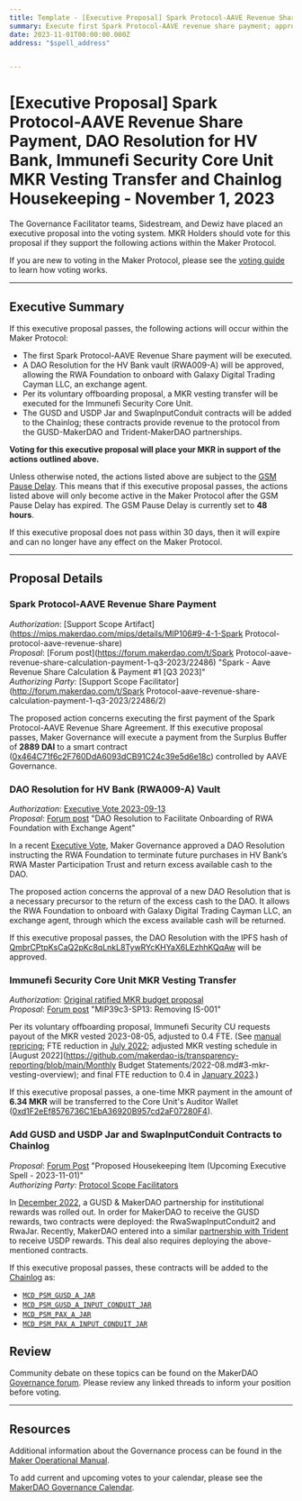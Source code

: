 ```yaml
---
title: Template - [Executive Proposal] Spark Protocol-AAVE Revenue Share Payment, DAO Resolution for HV Bank, Immunefi Security Core Unit MKR Vesting Transfer and Chainlog Housekeeping - November 1, 2023
summary: Execute first Spark Protocol-AAVE revenue share payment; approve HV Bank (RWA009-A) DAO Resolution to onboard RWA Foundation with exchange agent; execute Immunefi Security Core Unit MKR vesting transfer; add GUSD and USDP Jar and SwapInputConduit contracts to Chainlog.
date: 2023-11-01T00:00:00.000Z
address: "$spell_address"


---
```


# [Executive Proposal] Spark Protocol-AAVE Revenue Share Payment, DAO Resolution for HV Bank, Immunefi Security Core Unit MKR Vesting Transfer and Chainlog Housekeeping - November 1, 2023

The Governance Facilitator teams, Sidestream, and Dewiz have placed an executive proposal into the voting system. MKR Holders should vote for this proposal if they support the following actions within the Maker Protocol.

If you are new to voting in the Maker Protocol, please see the [voting guide](https://manual.makerdao.com/governance/voting-in-makerdao/on-chain-governance) to learn how voting works.

---

## Executive Summary

If this executive proposal passes, the following actions will occur within the Maker Protocol:

- The first Spark Protocol-AAVE Revenue Share payment will be executed.
- A DAO Resolution for the HV Bank vault (RWA009-A) will be approved, allowing the RWA Foundation to onboard with Galaxy Digital Trading Cayman LLC, an exchange agent.
- Per its voluntary offboarding proposal, a MKR vesting transfer will be executed for the Immunefi Security Core Unit. 
- The GUSD and USDP Jar and SwapInputConduit contracts will be added to the Chainlog; these contracts provide revenue to the protocol from the GUSD-MakerDAO and Trident-MakerDAO partnerships.

**Voting for this executive proposal will place your MKR in support of the actions outlined above.**

Unless otherwise noted, the actions listed above are subject to the [GSM Pause Delay](https://manual.makerdao.com/parameter-index/core/param-gsm-pause-delay). This means that if this executive proposal passes, the actions listed above will only become active in the Maker Protocol after the GSM Pause Delay has expired. The GSM Pause Delay is currently set to **48 hours**.

If this executive proposal does not pass within 30 days, then it will expire and can no longer have any effect on the Maker Protocol.


---

## Proposal Details

### Spark Protocol-AAVE Revenue Share Payment

*Authorization*: [Support Scope Artifact](https://mips.makerdao.com/mips/details/MIP106#9-4-1-Spark Protocol-protocol-aave-revenue-share)\
*Proposal*: [Forum post](https://forum.makerdao.com/t/Spark Protocol-aave-revenue-share-calculation-payment-1-q3-2023/22486) "Spark - Aave Revenue Share Calculation & Payment #1 [Q3 2023]"\
*Authorizing Party:* [Support Scope Facilitator](http://forum.makerdao.com/t/Spark Protocol-aave-revenue-share-calculation-payment-1-q3-2023/22486/2)

The proposed action concerns executing the first payment of the Spark Protocol-AAVE Revenue Share Agreement. If this executive proposal passes, Maker Governance will execute a payment from the Surplus Buffer of **2889 DAI** to a smart contract ([0x464C71f6c2F760DdA6093dCB91C24c39e5d6e18c](https://etherscan.io/address/0x464C71f6c2F760DdA6093dCB91C24c39e5d6e18c)) controlled by AAVE Governance.

### DAO Resolution for HV Bank (RWA009-A) Vault

*Authorization*: [Executive Vote 2023-09-13](https://vote.makerdao.com/executive/template-executive-vote-stability-scope-parameter-changes-spark-protocol-d3m-parameter-changes-set-fortunafi-debt-ceiling-to-zero-dai-dao-resolution-for-hv-bank-delegate-compensation-and-other-actions-september-13-2023)\
*Proposal*: [Forum post](http://forum.makerdao.com/t/dao-resolution-to-facilitate-onboarding-of-rwa-foundation-with-exchange-agent/22456) "DAO Resolution to Facilitate Onboarding of RWA Foundation with Exchange Agent"

In a recent [Executive Vote](https://vote.makerdao.com/executive/template-executive-vote-stability-scope-parameter-changes-spark-protocol-d3m-parameter-changes-set-fortunafi-debt-ceiling-to-zero-dai-dao-resolution-for-hv-bank-delegate-compensation-and-other-actions-september-13-2023), Maker Governance approved a DAO Resolution instructing the RWA Foundation to terminate future purchases in HV Bank’s RWA Master Participation Trust and return excess available cash to the DAO. 

The proposed action concerns the approval of a new DAO Resolution that is a necessary precursor to the return of the excess cash to the DAO. It allows the RWA Foundation to onboard with Galaxy Digital Trading Cayman LLC, an exchange agent, through which the excess available cash will be returned. 

If this executive proposal passes, the DAO Resolution with the IPFS hash of [QmbrCPtpKsCaQ2pKc8qLnkL8TywRYcKHYaX6LEzhhKQqAw](https://gateway.pinata.cloud/ipfs/QmbrCPtpKsCaQ2pKc8qLnkL8TywRYcKHYaX6LEzhhKQqAw) will be approved. 

### Immunefi Security Core Unit MKR Vesting Transfer

*Authorization*: [Original ratified MKR budget proposal](https://mips.makerdao.com/mips/details/MIP40c3SP41)\
 *Proposal*: [Forum post](https://forum.makerdao.com/t/mip39c3-sp13-removing-is-001/22392) "MIP39c3-SP13: Removing IS-001"

Per its voluntary offboarding proposal, Immunefi Security CU requests payout of the MKR vested 2023-08-05, adjusted to 0.4 FTE. (See [manual repricing](https://forum.makerdao.com/t/mip40c3-sp41-immunefi-security-core-unit-mkr-budget-is-001/10814/3); FTE reduction in [July 2022](https://github.com/makerdao-is/transparency-reporting/blob/main/Monthly%20Budget%20Statements/2022-07.md#fte); adjusted MKR vesting schedule in [August 2022](https://github.com/makerdao-is/transparency-reporting/blob/main/Monthly Budget Statements/2022-08.md#3-mkr-vesting-overview); and final FTE reduction to 0.4 in [January 2023](https://github.com/makerdao-is/transparency-reporting/blob/main/Monthly%20Budget%20Statements/2023-01.md#fte).) 

If this executive proposal passes, a one-time MKR payment in the amount of **6.34 MKR** will be transferred to the Core Unit's Auditor Wallet ([0xd1F2eEf8576736C1EbA36920B957cd2aF07280F4](https://etherscan.io/address/0xd1F2eEf8576736C1EbA36920B957cd2aF07280F4)).

### Add GUSD and USDP Jar and SwapInputConduit Contracts to Chainlog

*Proposal*: [Forum Post](https://forum.makerdao.com/t/proposed-housekeeping-item-upcoming-executive-spell-2023-11-01/22477) "Proposed Housekeeping Item (Upcoming Executive Spell - 2023-11-01)"\
*Authorizing Party*: [Protocol Scope Facilitators](http://forum.makerdao.com/t/proposed-housekeeping-item-upcoming-executive-spell-2023-11-01/22477/2)

In [December 2022](https://forum.makerdao.com/t/gusd-institutional-rewards-technical-solution-risk-assessment-and-deployment-details-for-receiving-payments-of-rewards/19055), a GUSD & MakerDAO partnership for institutional rewards was rolled out. In order for MakerDAO to receive the GUSD rewards, two contracts were deployed: the RwaSwapInputConduit2 and RwaJar. Recently, MakerDAO entered into a similar [partnership with Trident](https://vote.makerdao.com/executive/template-executive-vote-usdp-psm-incentives-reth-initial-offboarding-rwa-vaults-reconfiguration-various-parameter-changes-avc-and-ad-compensation-facilitator-and-ecosystem-actor-compensation-spark-proxy-spell-october-11-2023) to receive USDP rewards. This deal also requires deploying the above-mentioned contracts.

If this executive proposal passes, these contracts will be added to the [Chainlog](https://chainlog.makerdao.com/) as:

- [`MCD_PSM_GUSD_A_JAR`](https://etherscan.io/address/0xf2E7a5B83525c3017383dEEd19Bb05Fe34a62C27)
- [`MCD_PSM_GUSD_A_INPUT_CONDUIT_JAR`](https://etherscan.io/address/0x6934218d8B3E9ffCABEE8cd80F4c1C4167Afa638)
- [`MCD_PSM_PAX_A_JAR`](https://etherscan.io/address/0x8bF8b5C58bb57Ee9C97D0FEA773eeE042B10a787)
- [`MCD_PSM_PAX_A_INPUT_CONDUIT_JAR`](https://etherscan.io/address/0xDa276Ab5F1505965e0B6cD1B6da2A18CcBB29515)

## Review

Community debate on these topics can be found on the MakerDAO [Governance forum](https://forum.makerdao.com/). Please review any linked threads to inform your position before voting.

---

## Resources

Additional information about the Governance process can be found in the [Maker Operational Manual](https://manual.makerdao.com).

To add current and upcoming votes to your calendar, please see the [MakerDAO Governance Calendar](https://manual.makerdao.com/makerdao/calendars/governance-calendar).